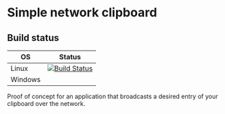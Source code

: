 # Simple network clipboard

## Build status
 OS | Status
--- | ---
Linux | [![Build Status](https://travis-ci.org/tostiheld/network-clipboard.svg?branch=master)](https://travis-ci.org/tostiheld/network-clipboard) |
Windows | 

Proof of concept for an application that broadcasts a desired entry of your clipboard over the network.
